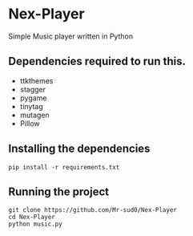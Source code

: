 # Nex-Player
Simple Music player written in Python

## Dependencies required to run this.

* ttkthemes
* stagger
* pygame
* tinytag
* mutagen
* Pillow

## Installing the dependencies
```
pip install -r requirements.txt
```

## Running the project
```
git clone https://github.com/Mr-sud0/Nex-Player
cd Nex-Player
python music.py
```
